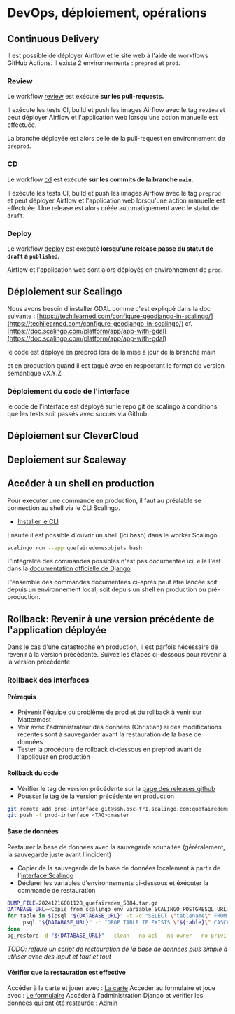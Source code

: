 # DevOps, déploiement, opérations

## Continuous Delivery

Il est possible de déployer Airflow et le site web à l'aide de workflows GitHub Actions. Il existe 2 environnements : `preprod` et `prod`.

### Review

Le workflow [review](https://github.com/incubateur-ademe/quefairedemesobjets/blob/main/.github/workflows/review.yml) est exécuté **sur les pull-requests.**

Il exécute les tests CI, build et push les images Airflow avec le tag `review` et peut déployer Airflow et l'application web lorsqu'une action manuelle est effectuée.

La branche déployée est alors celle de la pull-request en environnement de `preprod`.

### CD

Le workflow [cd](https://github.com/incubateur-ademe/quefairedemesobjets/blob/main/.github/workflows/cd.yml) est exécuté **sur les commits de la branche `main`.**

Il exécute les tests CI, build et push les images Airflow avec le tag `preprod` et peut déployer Airflow et l'application web lorsqu'une action manuelle est effectuée. Une release est alors créée automatiquement avec le statut de `draft`.

### Deploy

Le workflow [deploy](https://github.com/incubateur-ademe/quefairedemesobjets/blob/main/.github/workflows/deploy.yml) est exécuté **lorsqu'une release passe du statut de `draft` à `published`.**

Airflow et l'application web sont alors déployés en environnement de `prod`.

## Déploiement sur Scalingo

Nous avons besoin d'installer GDAL comme c'est expliqué dans la doc suivante : [https://techilearned.com/configure-geodjango-in-scalingo/](https://techilearned.com/configure-geodjango-in-scalingo/) cf. [https://doc.scalingo.com/platform/app/app-with-gdal](https://doc.scalingo.com/platform/app/app-with-gdal)

le code est déployé en preprod lors de la mise à jour de la branche main

et en production quand il est tagué avec en respectant le format de version semantique vX.Y.Z

### Déploiement du code de l'interface

le code de l'interface est déployé sur le repo git de scalingo à conditions que les tests soit passés avec succès via Github

## Déploiement sur CleverCloud

<!-- TODO data plateforme -->

## Deploiement sur Scaleway

<!-- TODO s3 et bientôt plus ? -->

## Accéder à un shell en production

Pour executer une commande en production, il faut au préalable se connection au shell via le CLI Scalingo.

- [Installer le CLI](https://doc.scalingo.com/platform/cli/start)

Ensuite il est possible d'ouvrir un shell (ici bash) dans le worker Scalingo.

```sh
scalingo run --app quefairedemesobjets bash
```

L'intégralité des commandes possibles n'est pas documentée ici, elle l'est dans la [documentation officielle de Django](https://docs.djangoproject.com/en/dev/ref/django-admin/#django-admin-and-manage-py)

L'ensemble des commandes documentées ci-après peut être lancée soit depuis un environnement local, soit depuis un shell en production ou pré-production.

## Rollback: Revenir à une version précédente de l'application déployée

Dans le cas d'une catastrophe en production, il est parfois nécessaire de revenir à la version précédente.
Suivez les étapes ci-dessous pour revenir à la version précédente

### Rollback des interfaces

#### Prérequis

- Prévenir l'équipe du problème de prod et du rollback à venir sur Mattermost
- Voir avec l'administrateur des données (Christian) si des modifications récentes sont à sauvegarder avant la restauration de la base de données
- Tester la procédure de rollback ci-dessous en preprod avant de l'appliquer en production

#### Rollback du code

- Vérifier le tag de version précédente sur la [page des releases github](https://github.com/incubateur-ademe/quefairedemesobjets/releases)
- Pousser le tag de la version précédente en production

```sh
git remote add prod-interface git@ssh.osc-fr1.scalingo.com:quefairedemesobjets.git
git push -f prod-interface <TAG>:master
```

#### Base de données

Restaurer la base de données avec la sauvegarde souhaitée (géréralement, la sauvegarde juste avant l'incident)

- Copier de la sauvegarde de la base de données localement à partir de l'[interface Scalingo](https://dashboard.scalingo.com/apps/osc-fr1/quefairedemesobjets/db/postgresql/backups/list)
- Déclarer les variables d'environnements ci-dessous et éxécuter la commande de restauration

```sh
DUMP_FILE=20241216001128_quefairedem_5084.tar.gz
DATABASE_URL=<Copie from scalingo env variable SCALINGO_POSTGRESQL_URL>
for table in $(psql "${DATABASE_URL}" -t -c "SELECT \"tablename\" FROM pg_tables WHERE schemaname='public'"); do
     psql "${DATABASE_URL}" -c "DROP TABLE IF EXISTS \"${table}\" CASCADE;"
done
pg_restore -d "${DATABASE_URL}" --clean --no-acl --no-owner --no-privileges "${DUMP_FILE}"
```

_TODO: refaire un script de restauration de la base de données plus simple à utiliser avec des input et tout et tout_

#### Vérifier que la restauration est effective

Accéder à la carte et jouer avec : [La carte](https://quefairedemesdechets.ademe.fr/carte)
Accéder au formulaire et joue avec : [Le formulaire](https://quefairedemesdechets.ademe.fr/formulaire)
Accéder à l'administration Django et vérifier les données qui ont été restaurée : [Admin](https://quefairedemesdechets.ademe.fr/admin)
